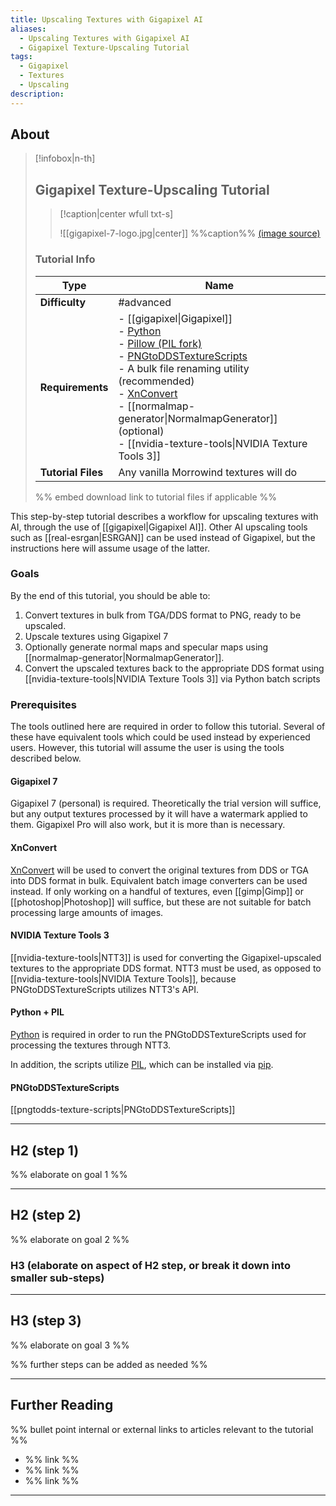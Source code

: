 ```yaml
---
title: Upscaling Textures with Gigapixel AI
aliases:
  - Upscaling Textures with Gigapixel AI
  - Gigapixel Texture-Upscaling Tutorial
tags:
  - Gigapixel
  - Textures
  - Upscaling
description:
---
```


## About

> [!infobox|n-th]
> 
> ## Gigapixel Texture-Upscaling Tutorial
> 
> > [!caption|center wfull txt-s]
> > 
> > ![[gigapixel-7-logo.jpg|center]]
> > %%caption%%
> > [(image source)](https://cdn.prod.website-files.com/6005fac27a49a9cd477afb63/662078e2f9fb43094b64e271_opengraph-gigapixel.jpg)
> 
> ### Tutorial Info
> 
> | Type | Name |
> | --- | --- |
> | **Difficulty** | #advanced |
> | **Requirements** | - [[gigapixel\|Gigapixel]]<br>- [Python](https://www.python.org/downloads/)<br>- [Pillow (PIL fork)](https://pillow.readthedocs.io/en/stable/)<br>- [PNGtoDDSTextureScripts](https://github.com/staticnation/PNGtoDDSTextureScripts)<br>- A bulk file renaming utility (recommended)<br> - [XnConvert](https://www.xnview.com/en/xnconvert/)<br>- [[normalmap-generator\|NormalmapGenerator]] (optional)<br>- [[nvidia-texture-tools\|NVIDIA Texture Tools 3]] |
> | **Tutorial Files** | Any vanilla Morrowind textures will do |
> 
> %% embed download link to tutorial files if applicable %%

This step-by-step tutorial describes a workflow for upscaling textures with AI, through the use of [[gigapixel|Gigapixel AI]]. Other AI upscaling tools such as [[real-esrgan|ESRGAN]] can be used instead of Gigapixel, but the instructions here will assume usage of the latter.

### Goals

By the end of this tutorial, you should be able to:

1. Convert textures in bulk from TGA/DDS format to PNG, ready to be upscaled.
2. Upscale textures using Gigapixel 7
3. Optionally generate normal maps and specular maps using [[normalmap-generator|NormalmapGenerator]].
4. Convert the upscaled textures back to the appropriate DDS format using [[nvidia-texture-tools|NVIDIA Texture Tools 3]] via Python batch scripts

### Prerequisites

The tools outlined here are required in order to follow this tutorial. Several of these have equivalent tools which could be used instead by experienced users. However, this tutorial will assume the user is using the tools described below.

#### Gigapixel 7

Gigapixel 7 (personal) is required. Theoretically the trial version will suffice, but any output textures processed by it will have a watermark applied to them. Gigapixel Pro will also work, but it is more than is necessary.

#### XnConvert

[XnConvert](https://www.xnview.com/en/xnconvert/) will be used to convert the original textures from DDS or TGA into DDS format in bulk. Equivalent batch image converters can be used instead. If only working on a handful of textures, even [[gimp|Gimp]] or [[photoshop|Photoshop]] will suffice, but these are not suitable for batch processing large amounts of images.

#### NVIDIA Texture Tools 3

[[nvidia-texture-tools|NTT3]] is used for converting the Gigapixel-upscaled textures to the appropriate DDS format. NTT3 must be used, as opposed to [[nvidia-texture-tools|NVIDIA Texture Tools]], because PNGtoDDSTextureScripts utilizes NTT3's API.

#### Python + PIL

[Python](https://www.python.org/downloads/) is required in order to run the PNGtoDDSTextureScripts used for processing the textures through NTT3.

In addition, the scripts utilize [PIL](https://pillow.readthedocs.io/en/stable/), which can be installed via [pip](https://pypi.org/project/pip/).

#### PNGtoDDSTextureScripts

[[pngtodds-texture-scripts|PNGtoDDSTextureScripts]]

---

## H2 (step 1)

%% elaborate on goal 1 %%

---

## H2 (step 2)

%% elaborate on goal 2 %%

### H3 (elaborate on aspect of H2 step, or break it down into smaller sub-steps)

---

## H3 (step 3)

%% elaborate on goal 3 %%

%% further steps can be added as needed %%

---

## Further Reading

%% bullet point internal or external links to articles relevant to the tutorial %%

- %% link %%
- %% link %%
- %% link %%

---

